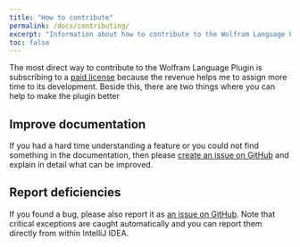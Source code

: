 ```yaml
---
title: "How to contribute"
permalink: /docs/contributing/
excerpt: "Information about how to contribute to the Wolfram Language Plugin"
toc: false
---
```


The most direct way to contribute to the Wolfram Language Plugin is subscribing to a [paid license](/docs/licensing)
because the revenue helps me to assign more time to its development.
Beside this, there are two things where you can help to make the plugin better

## Improve documentation

If you had a hard time understanding a feature or you could not find something in the documentation, then please
[create an issue on GitHub](https://github.com/halirutan/Wolfram-Language-IntelliJ-Plugin-Archive/issues/new) 
and explain in detail what can be improved.

## Report deficiencies

If you found a bug, please also report it as 
[an issue on GitHub](https://github.com/halirutan/Wolfram-Language-IntelliJ-Plugin-Archive/issues/new).
Note that critical exceptions are caught automatically and you can report them directly from within IntelliJ IDEA. 


